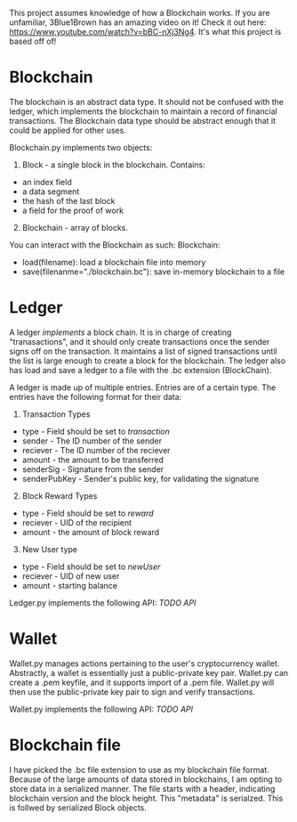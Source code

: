 This project assumes knowledge of how a Blockchain works. If you are unfamiliar, 3Blue1Brown has an amazing video on it! Check it out here: https://www.youtube.com/watch?v=bBC-nXj3Ng4. It's what this project is based off of!


# Blockchain
The blockchain is an abstract data type. It should not be confused with the ledger, which implements the blockchain to maintain a record of financial transactions. The Blockchain data type should be abstract enough that it could be applied for other uses.

Blockchain.py implements two objects:
1. Block - a single block in the blockchain. Contains:
 * an index field
 * a data segment
 * the hash of the last block
 * a field for the proof of work
2. Blockchain - array of blocks.

You can interact with the Blockchain as such:
Blockchain:
* load(filename): load a blockchain file into memory
* save(filenanme="./blockchain.bc"): save in-memory blockchain to a file


# Ledger
A ledger _implements_ a block chain. It is in charge of creating "tranasactions", and it should only create transactions once the sender signs off on the transaction. It maintains a list of signed transactions until the list is large enough to create a block for the blockchain. The ledger also has load and save a ledger to a file with the .bc extension (BlockChain).

A ledger is made up of multiple entries. Entries are of a certain type. The entries have the following format for their data:
1. Transaction Types
 * type - Field should be set to _transaction_
 * sender - The ID number of the sender
 * reciever - The ID number of the reciever
 * amount - the amount to be transferred
 * senderSig - Signature from the sender
 * senderPubKey - Sender's public key, for validating the signature
 2. Block Reward Types
 * type - Field should be set to _reward_
 * reciever - UID of the recipient
 * amount - the amount of block reward
 3. New User type
 * type - Field should be set to _newUser_
 * reciever - UID of new user
 * amount - starting balance


Ledger.py implements the following API:
_TODO API_

# Wallet
Wallet.py manages actions pertaining to the user's cryptocurrency wallet. Abstractly, a wallet is essentially just a public-private key pair. Wallet.py can create a .pem keyfile, and it supports import of a .pem file. Wallet.py will then use the public-private key pair to sign and verify transactions.

Wallet.py implements the following API:
_TODO API_

# Blockchain file
I have picked the .bc file extension to use as my blockchain file format. Because of the large amounts of data stored in blockchains, I am opting to store data in a serialized manner. The file starts with a header, indicating blockchain version and the block height. This "metadata" is serialzed. This is follwed by serialized Block objects.
